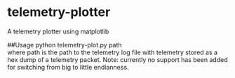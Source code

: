 # telemetry-plotter
A telemetry plotter using matplotlib

##Usage
python telemetry-plot.py path  
where path is the path to the telemetry log file with telemetry stored as a hex dump of a telemetry packet. Note: currently no support has been added for switching from big to little endianness.
